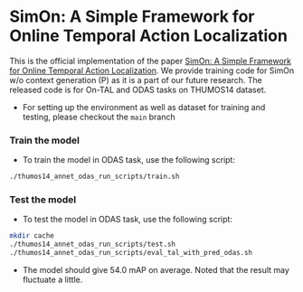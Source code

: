 # SimOn: A Simple Framework for Online Temporal Action Localization

This is the official implementation of the paper [SimOn: A Simple Framework for Online Temporal Action Localization](). We provide training code for SimOn w/o context generation (P) as it is a part of our future research. The released code is for On-TAL and ODAS tasks on THUMOS14 dataset.

- For setting up the environment as well as dataset for training and testing, please checkout the `main` branch

### Train the model
- To train the model in ODAS task, use the following script:
```bash
./thumos14_annet_odas_run_scripts/train.sh
```

### Test the model
- To test the model in ODAS task, use the following script:
```bash
mkdir cache
./thumos14_annet_odas_run_scripts/test.sh
./thumos14_annet_odas_run_scripts/eval_tal_with_pred_odas.sh
```
- The model should give 54.0 mAP on average. Noted that the result may fluctuate a little.
